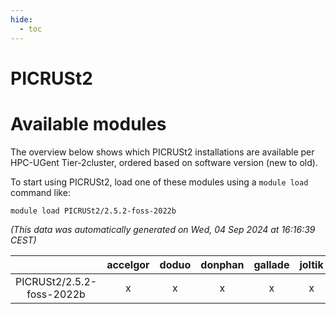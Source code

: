 ```yaml
---
hide:
  - toc
---
```


PICRUSt2
========

# Available modules


The overview below shows which PICRUSt2 installations are available per HPC-UGent Tier-2cluster, ordered based on software version (new to old).

To start using PICRUSt2, load one of these modules using a `module load` command like:

```shell
module load PICRUSt2/2.5.2-foss-2022b
```

*(This data was automatically generated on Wed, 04 Sep 2024 at 16:16:39 CEST)*  

| |accelgor|doduo|donphan|gallade|joltik|shinx|skitty|
| :---: | :---: | :---: | :---: | :---: | :---: | :---: | :---: |
|PICRUSt2/2.5.2-foss-2022b|x|x|x|x|x|-|x|
